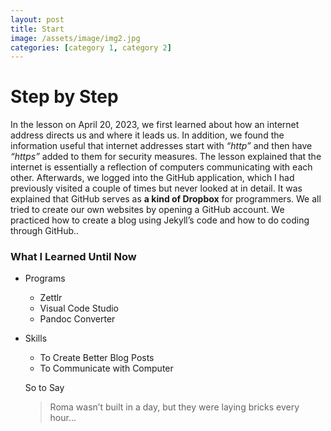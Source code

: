 ```yaml
---
layout: post
title: Start
image: /assets/image/img2.jpg
categories: [category 1, category 2]
---
```

# Step by Step

In the lesson on April 20, 2023, we first learned about how an internet
address directs us and where it leads us. In addition, we found the
information useful that internet addresses start with *“http”* and then
have *“https”* added to them for security measures. The lesson explained
that the internet is essentially a reflection of computers communicating
with each other. Afterwards, we logged into the GitHub application,
which I had previously visited a couple of times but never looked at in
detail. It was explained that GitHub serves as **a kind of Dropbox** for
programmers. We all tried to create our own websites by opening a GitHub
account. We practiced how to create a blog using Jekyll’s code and how
to do coding through GitHub..

### What I Learned Until Now
* Programs
   * Zettlr
   * Visual Code Studio
   * Pandoc Converter
* Skills
  * To Create Better Blog Posts
  * To Communicate with Computer
  
   So to Say
   > Roma wasn’t built in a day, but they were laying bricks every hour...
